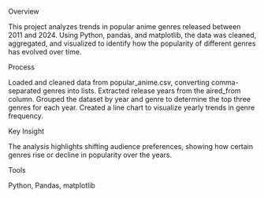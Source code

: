Overview

This project analyzes trends in popular anime genres released between 2011 and 2024. Using Python, pandas, and matplotlib, the data was cleaned, aggregated, and visualized to identify how the popularity of different genres has evolved over time.

Process

Loaded and cleaned data from popular_anime.csv, converting comma-separated genres into lists.
Extracted release years from the aired_from column.
Grouped the dataset by year and genre to determine the top three genres for each year.
Created a line chart to visualize yearly trends in genre frequency.

Key Insight

The analysis highlights shifting audience preferences, showing how certain genres rise or decline in popularity over the years.

Tools

Python,
Pandas,
matplotlib
